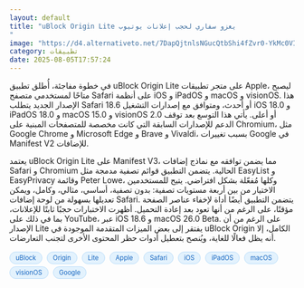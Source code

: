 ```yaml
---
layout: default
title: "uBlock Origin Lite يغزو سفاري لحجب إعلانات يوتيوب
"
image: "https://d4.alternativeto.net/7DapQjtnlsNGucQtbShi4fZvr0-YkMc0VIjfIrmfEaM/rs:fill:1520:760:0/g:ce:0:0/YWJzOi8vZGlzdC9jb250ZW50LzE3NTQ0MTg1NTgzMTcucG5n.png"
category: تطبيقات
date: 2025-08-05T17:57:24
---
```


في خطوة مفاجئة، أُطلق تطبيق uBlock Origin Lite على متجر تطبيقات Apple، ليصبح متاحًا لمستخدمي متصفح Safari على أنظمة iOS و iPadOS و macOS و visionOS. هذا الإصدار الجديد يتطلب Safari 18.6 أو أحدث، ومتوافق مع إصدارات التشغيل iOS 18.0 و iPadOS 18.0 و macOS 15.0 و visionOS 2.0 أو أعلى. يأتي هذا التوسع بعد توقف الدعم للإصدارات السابقة التي كانت مخصصة للمتصفحات المبنية على Chromium، مثل Google Chrome و Microsoft Edge و Brave و Vivaldi، بسبب تغييرات Google في Manifest V2 للإضافات.

يعتمد uBlock Origin Lite على Manifest V3، مما يضمن توافقه مع نماذج إضافات Safari و Chromium الحالية. يتضمن التطبيق قوائم تصفية مدمجة مثل EasyList و EasyPrivacy وقائمة Peter Lowe، وكلها مُفعّلة بشكل افتراضي. يتيح للمستخدمين الاختيار من بين أربعة مستويات تصفية: بدون تصفية، أساسي، مثالي، وكامل، ويمكن تعديلها بسهولة من لوحة إضافات Safari. يتضمن التطبيق أيضًا أداة لإخفاء عناصر الصفحة مؤقتًا، على الرغم من أنها تعود بعد إعادة التحميل. أظهرت الاختبارات حجبًا ثابتًا للإعلانات، بما في ذلك على YouTube، عبر iOS 18.6 و macOS 26.0 Beta. على الرغم من أن الإصدار Lite يفتقر إلى بعض الميزات المتقدمة الموجودة في uBlock Origin الكامل، إلا أنه يظل فعالًا للغاية، ويُنصح بتعطيل أدوات حظر المحتوى الأخرى لتجنب التعارضات.

<div style="margin-top:2px; margin-bottom:2px;"><a href="https://bidjadraft.github.io/?query=uBlock" style="background:#e3f2fd; color:#1565c0; font-size:80%; border-radius:12px; padding:3px 10px; margin:2px 4px 2px 0; display:inline-block; border:1px solid #bbdefb; text-decoration:none;">uBlock</a> <a href="https://bidjadraft.github.io/?query=Origin" style="background:#e3f2fd; color:#1565c0; font-size:80%; border-radius:12px; padding:3px 10px; margin:2px 4px 2px 0; display:inline-block; border:1px solid #bbdefb; text-decoration:none;">Origin</a> <a href="https://bidjadraft.github.io/?query=Lite" style="background:#e3f2fd; color:#1565c0; font-size:80%; border-radius:12px; padding:3px 10px; margin:2px 4px 2px 0; display:inline-block; border:1px solid #bbdefb; text-decoration:none;">Lite</a> <a href="https://bidjadraft.github.io/?query=Apple" style="background:#e3f2fd; color:#1565c0; font-size:80%; border-radius:12px; padding:3px 10px; margin:2px 4px 2px 0; display:inline-block; border:1px solid #bbdefb; text-decoration:none;">Apple</a> <a href="https://bidjadraft.github.io/?query=Safari" style="background:#e3f2fd; color:#1565c0; font-size:80%; border-radius:12px; padding:3px 10px; margin:2px 4px 2px 0; display:inline-block; border:1px solid #bbdefb; text-decoration:none;">Safari</a> <a href="https://bidjadraft.github.io/?query=iOS" style="background:#e3f2fd; color:#1565c0; font-size:80%; border-radius:12px; padding:3px 10px; margin:2px 4px 2px 0; display:inline-block; border:1px solid #bbdefb; text-decoration:none;">iOS</a> <a href="https://bidjadraft.github.io/?query=iPadOS" style="background:#e3f2fd; color:#1565c0; font-size:80%; border-radius:12px; padding:3px 10px; margin:2px 4px 2px 0; display:inline-block; border:1px solid #bbdefb; text-decoration:none;">iPadOS</a> <a href="https://bidjadraft.github.io/?query=macOS" style="background:#e3f2fd; color:#1565c0; font-size:80%; border-radius:12px; padding:3px 10px; margin:2px 4px 2px 0; display:inline-block; border:1px solid #bbdefb; text-decoration:none;">macOS</a> <a href="https://bidjadraft.github.io/?query=visionOS" style="background:#e3f2fd; color:#1565c0; font-size:80%; border-radius:12px; padding:3px 10px; margin:2px 4px 2px 0; display:inline-block; border:1px solid #bbdefb; text-decoration:none;">visionOS</a> <a href="https://bidjadraft.github.io/?query=Google" style="background:#e3f2fd; color:#1565c0; font-size:80%; border-radius:12px; padding:3px 10px; margin:2px 4px 2px 0; display:inline-block; border:1px solid #bbdefb; text-decoration:none;">Google</a></div><br><br>
